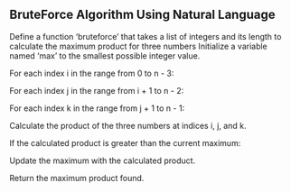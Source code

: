 ## BruteForce Algorithm Using Natural Language

Define a function ‘bruteforce’ that takes a list of integers and its length to calculate the maximum product for three numbers
Initialize a variable named ‘max’ to the smallest possible integer value.

For each index i in the range from 0 to n - 3:

For each index j in the range from i + 1 to n - 2:

For each index k in the range from j + 1 to n - 1:

Calculate the product of the three numbers at indices i, j, and k.

If the calculated product is greater than the current maximum:

Update the maximum with the calculated product.

Return the maximum product found.